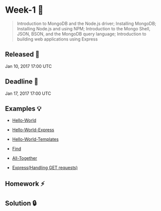 # Week-1 :gem:

> Introduction to MongoDB and the Node.js driver; Installing MongoDB; Installing Node.js and using NPM; Introduction to the Mongo Shell, JSON, BSON, and the MongoDB query language; Introduction to building web applications using Express

## Released :checkered_flag:
Jan 10, 2017 17:00 UTC

## Deadline :racehorse:
Jan 17, 2017 17:00 UTC

## Examples :bulb:

* [Hello-World](https://github.com/ragmha/M101JS/tree/Week-1/Hello-World)

* [Hello-World-Express](https://github.com/ragmha/M101JS/tree/Week-1/Hello-World-Express)

* [Hello-World-Templates](https://github.com/ragmha/M101JS/tree/Week-1/Hello-World-Templates)

* [Find](https://github.com/ragmha/M101JS/tree/Week-1/Find)

* [All-Together](https://github.com/ragmha/M101JS/tree/Week-1/All-Together)

* [Express(Handling GET requests)](https://github.com/ragmha/M101JS/tree/Week-1/Express-Handling-GET-Requests)

## Homework :zap:

## Solution :lock:
